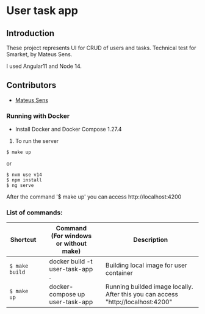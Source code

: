 # User task app

## Introduction

These project represents UI for CRUD of users and tasks. Technical test for Smarket, by Mateus Sens.

I used Angular11 and Node 14.

## Contributors

* [Mateus Sens](mateussens@gmail.com)


### Running with Docker

* Install Docker and Docker Compose 1.27.4

1) To run the server
```
$ make up
```

or 

```
$ nvm use v14
$ npm install
$ ng serve
```
After the command '$ make up' you can access http://localhost:4200


### List of commands:

|  Shortcut |   |  Command (For windows or without make) |   |  Description |
|---|---|---|---|---|
| ``` $ make build ```  |   | 	docker build -t user-task-app .  |   | Building local image for user container  |
| ``` $ make up ```  |   | 	docker-compose up user-task-app  |   |  Running builded image locally. After this you can access "http://localhost:4200" |
